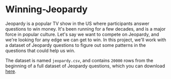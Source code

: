# Winning-Jeopardy

Jeopardy is a popular TV show in the US where participants answer questions to win money. It's been running for a few decades, and is a major force in popular culture.
Let's say we want to compete on Jeopardy, and we're looking for any edge we can get to win. In this project, we'll work with a dataset of Jeopardy questions to figure out some patterns in the questions that could help us win.

The dataset is named `jeopardy.csv`, and contains `20000` rows from the beginning of a full dataset of Jeopardy questions, which you can download [here](https://www.reddit.com/r/datasets/comments/1uyd0t/200000_jeopardy_questions_in_a_json_file).

